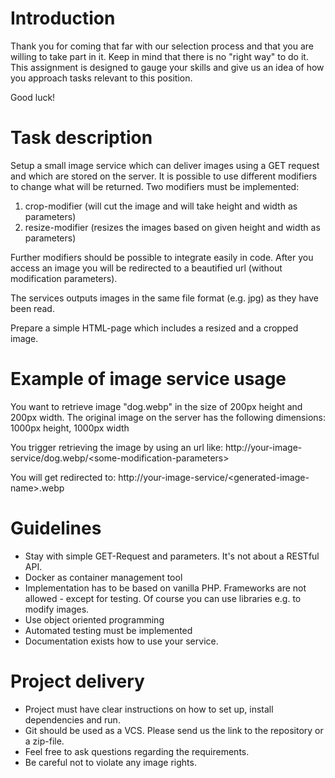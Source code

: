 # Introduction


Thank you for coming that far with our selection process and that you are willing to take part in it. 
Keep in mind that there is no "right way" to do it. This assignment is designed to gauge your skills and give us an idea of how you approach tasks relevant to this position.

Good luck!

# Task description

Setup a small image service which can deliver images using a GET request and which are stored on the server.
It is possible to use different modifiers to change what will be returned.
Two modifiers must be implemented:
1. crop-modifier (will cut the image and will take height and width as parameters)
2. resize-modifier (resizes the images based on given height and width as parameters)

Further modifiers should be possible to integrate easily in code.
After you access an image you will be redirected to a beautified url (without modification parameters).

The services outputs images in the same file format (e.g. jpg) as they have been read.

Prepare a simple HTML-page which includes a resized and a cropped image.

# Example of image service usage

You want to retrieve image "dog.webp" in the size of 200px height and 200px width.
The original image on the server has the following dimensions: 1000px height, 1000px width

You trigger retrieving the image by using an url like: 
   http://your-image-service/dog.webp/<some-modification-parameters\>

You will get redirected to: 
   http://your-image-service/<generated-image-name\>.webp

# Guidelines

- Stay with simple GET-Request and parameters. It's not about a RESTful API.
- Docker as container management tool
- Implementation has to be based on vanilla PHP. Frameworks are not allowed - except for testing. Of course you can use libraries e.g. to modify images.
- Use object oriented programming
- Automated testing must be implemented
- Documentation exists how to use your service.

# Project delivery

- Project must have clear instructions on how to set up, install dependencies and run.
- Git should be used as a VCS. Please send us the link to the repository or a zip-file.
- Feel free to ask questions regarding the requirements.
- Be careful not to violate any image rights.
